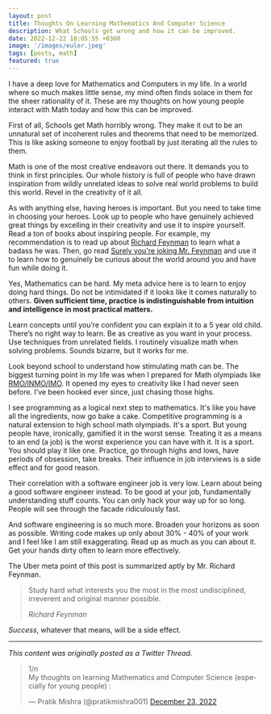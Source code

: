 ```yaml
---
layout: post
title: Thoughts On Learning Mathematics And Computer Science
description: What Schools get wrong and how it can be improved.
date: 2022-12-22 18:05:55 +0300
image: '/images/euler.jpeg'
tags: [posts, math]
featured: true
---
```


I have a deep love for Mathematics and Computers in my life. In a world where so much makes little sense, my mind often finds solace in them for the sheer rationality of it. These are my thoughts on how young people interact with Math today and how this can be improved.

First of all, Schools get Math horribly wrong. They make it out to be an unnatural set of incoherent rules and theorems that need to be memorized. This is like asking someone to enjoy football by just iterating all the rules to them.

Math is one of the most creative endeavors out there. It demands you to think in first principles. Our whole history is full of people who have drawn inspiration from wildly unrelated ideas to solve real world problems to build this world. Revel in the creativity of it all.

As with anything else, having heroes is important. But you need to take time in choosing your heroes. Look up to people who have genuinely achieved great things by excelling in their creativity and use it to inspire yourself. Read a ton of books about inspiring people. For example, my recommendation is to read up about [Richard Feynman](https://en.wikipedia.org/wiki/Richard_Feynman) to learn what a badass he was. Then, go read [Surely you're joking Mr. Feynman](https://en.wikipedia.org/wiki/Surely_You%27re_Joking,_Mr._Feynman!) and use it to learn how to genuinely be curious about the world around you and have fun while doing it.

Yes, Mathematics can be hard. My meta advice here is to learn to enjoy doing hard things. Do not be intimidated if it looks like it comes naturally to others. **Given sufficient time, practice is indistinguishable from intuition and intelligence in most practical matters.**

Learn concepts until you’re confident you can explain it to a 5 year old child. There’s no right way to learn. Be as creative as you want in your process. Use techniques from unrelated fields. I routinely visualize math when solving problems. Sounds bizarre, but it works for me.

Look beyond school to understand how stimulating math can be. The biggest turning point in my life was when I prepared for Math olympiads like [RMO/INMO/IMO](https://olympiads.hbcse.tifr.res.in/about-olympiads/stages/mathematical-olympiad/). It opened my eyes to creativity like I had never seen before. I’ve been hooked ever since, just chasing those highs.

I see programming as a logical next step to mathematics. It's like you have all the ingredients, now go bake a cake. Competitive programming is a natural extension to high school math olympiads. It's a sport. But young people have, ironically, gamified it in the worst sense. Treating it as a means to an end (a job) is the worst experience you can have with it. It is a sport. You should play it like one. Practice, go through highs and lows, have periods of obsession, take breaks. Their influence in job interviews is a side effect and for good reason.

Their correlation with a software engineer job is very low. Learn about being a good software engineer instead. To be good at your job, fundamentally understanding stuff counts. You can only hack your way up for so long. People will see through the facade ridiculously fast.

And software engineering is so much more. Broaden your horizons as soon as possible. Writing code makes up only about 30% - 40% of your work and I feel like I am still exaggerating. Read up as much as you can about it. Get your hands dirty often to learn more effectively.

The Uber meta point of this post is summarized aptly by Mr. Richard Feynman.
>Study hard what interests you the most in the most undisciplined, irreverent and original manner possible.
>
><cite>Richard Feynman</cite>

*Success*, whatever that means, will be a side effect.

<hr>

*This content was originally posted as a Twitter Thread.*

<blockquote class="twitter-tweet"><p lang="en" dir="ltr">1/n<br>My thoughts on learning Mathematics and Computer Science (especially for young people) :</p>&mdash; Pratik Mishra (@pratikmishra001) <a href="https://twitter.com/pratikmishra001/status/1606103352827252738?ref_src=twsrc%5Etfw">December 23, 2022</a></blockquote> <script async src="https://platform.twitter.com/widgets.js" charset="utf-8"></script>